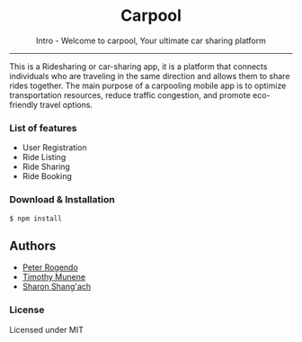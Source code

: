 

<h1 align="center">Carpool</h1>

<p align="center"> Intro - Welcome to carpool, Your ultimate car sharing platform</p>

<hr/>

<p> This is a Ridesharing or car-sharing app, it is a platform that connects individuals who are traveling in the same direction and allows them to share rides together. The main purpose of a carpooling mobile app is to optimize transportation resources, reduce traffic congestion, and promote eco-friendly travel options.</p>
<h3> List of features </h3>

<ul>
  <li>User Registration</li>  
  <li>Ride Listing</li>
  <li>Ride Sharing</li>
  <li>Ride Booking</li>
</ul>




<h3> Download & Installation </h3>

```shell
$ npm install
```

## Authors

- [Peter Rogendo](https://www.github.com/Rogendo)
- [Timothy Munene](https://github.com/Tim-mune)
- [Sharon Shang'ach](https://github.com/changach-3000)

<h3>License</h3>

Licensed under MIT
